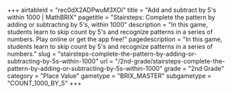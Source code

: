 +++
airtableid = "rec0dX2ADPwuM3XOi"
title = "Add and subtract by 5's within 1000 | MathBRIX"
pagetitle = "Stairsteps: Complete the pattern by adding or subtracting by 5's, within 1000"
description = "In this game, students learn to skip count by 5's and recognize patterns in a series of numbers. Play online or get the app free!"
pagedescription = "In this game, students learn to skip count by 5's and recognize patterns in a series of numbers."
slug = "stairsteps-complete-the-pattern-by-adding-or-subtracting-by-5s-within-1000"
url = "/2nd-grade/stairsteps-complete-the-pattern-by-adding-or-subtracting-by-5s-within-1000"
grade = "2nd Grade"
category = "Place Value"
gametype = "BRIX_MASTER"
subgametype = "COUNT_1000_BY_5"
+++